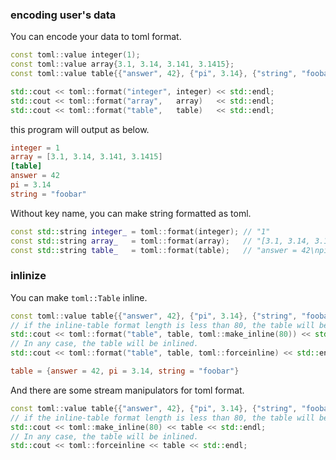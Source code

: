 
### encoding user's data

You can encode your data to toml format.

```cpp
const toml::value integer(1);
const toml::value array{3.1, 3.14, 3.141, 3.1415};
const toml::value table{{"answer", 42}, {"pi", 3.14}, {"string", "foobar"}};

std::cout << toml::format("integer", integer) << std::endl;
std::cout << toml::format("array",   array)   << std::endl;
std::cout << toml::format("table",   table)   << std::endl;
```

this program will output as below.

```toml
integer = 1
array = [3.1, 3.14, 3.141, 3.1415]
[table]
answer = 42
pi = 3.14
string = "foobar"
```

Without key name, you can make string formatted as toml.

```cpp
const std::string integer_ = toml::format(integer); // "1"
const std::string array_   = toml::format(array);   // "[3.1, 3.14, 3.141, 3.1415]"
const std::string table_   = toml::format(table);   // "answer = 42\npi=3.14\nstring=foobar"
```

### inlinize

You can make `toml::Table` inline.

```cpp
const toml::value table{{"answer", 42}, {"pi", 3.14}, {"string", "foobar"}};
// if the inline-table format length is less than 80, the table will be inlined
std::cout << toml::format("table", table, toml::make_inline(80)) << std::endl;
// In any case, the table will be inlined.
std::cout << toml::format("table", table, toml::forceinline) << std::endl;
```

```toml
table = {answer = 42, pi = 3.14, string = "foobar"}
```

And there are some stream manipulators for toml format.

```cpp
const toml::value table{{"answer", 42}, {"pi", 3.14}, {"string", "foobar"}};
// if the inline-table format length is less than 80, the table will be inlined
std::cout << toml::make_inline(80) << table << std::endl;
// In any case, the table will be inlined.
std::cout << toml::forceinline << table << std::endl;
```
